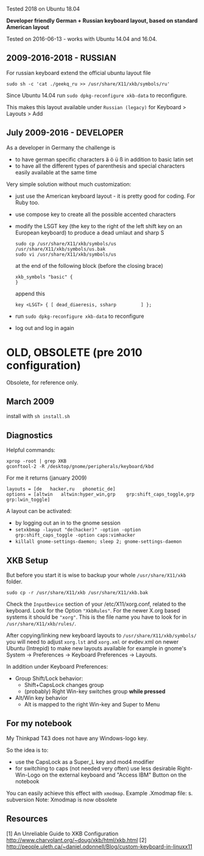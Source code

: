 Tested 2018 on Ubuntu 18.04

**Developer friendly German + Russian keyboard layout, based on standard
 American layout**

Tested on 2016-06-13 - works with Ubuntu 14.04 and 16.04.

2009-2016-2018 - RUSSIAN
----------------------------
For russian keyboard extend the official ubuntu layout file

    sudo sh -c 'cat ./geekq_ru >> /usr/share/X11/xkb/symbols/ru'

Since Ubuntu 14.04 run `sudo dpkg-reconfigure xkb-data` to reconfigure.

This makes this layout available under `Russian (legacy)` for
Keyboard > Layouts > Add

July 2009-2016 - DEVELOPER
--------------------------
As a developer in Germany the challenge is
* to have german specific characters ä ö ü ß in addition to basic latin set
* to have all the different types of parenthesis and special characters
  easily available at the same time

Very simple solution without much customization:

* just use the American keyboard layout - it is pretty good for coding. For Ruby too.
* use compose key to create all the possible accented characters
* modify the LSGT key (the key to the right of the left shift key on an
  European keyboard) to produce a dead umlaut and sharp S

      sudo cp /usr/share/X11/xkb/symbols/us /usr/share/X11/xkb/symbols/us.bak
      sudo vi /usr/share/X11/xkb/symbols/us

  at the end of the following block (before the closing brace)

      xkb_symbols "basic" {
      }

  append this

      key <LSGT> { [ dead_diaeresis, ssharp         ] };

* run `sudo dpkg-reconfigure xkb-data` to reconfigure
* log out and log in again



OLD, OBSOLETE (pre 2010 configuration)
======================================

Obsolete, for reference only.

March 2009
----------
install with `sh install.sh`

Diagnostics
-----------
Helpful commands:

    xprop -root | grep XKB
    gconftool-2 -R /desktop/gnome/peripherals/keyboard/kbd

For me it returns (january 2009)

    layouts = [de	hacker,ru	phonetic_de]
    options = [altwin	altwin:hyper_win,grp	grp:shift_caps_toggle,grp	grp:lwin_toggle]

A layout can be activated:
* by logging out an in to the gnome session
* `setxkbmap -layout "de(hacker)" -option -option grp:shift_caps_toggle -option caps:vimhacker`
* `killall gnome-settings-daemon; sleep 2; gnome-settings-daemon`


XKB Setup
---------

But before you start it is wise to backup your whole `/usr/share/X11/xkb` folder.

    sudo cp -r /usr/share/X11/xkb /usr/share/X11/xkb.bak

Check the `InputDevice` section of your /etc/X11/xorg.conf, related to the
keyboard. Look for the Option `"XkbRules"`. For the newer X.org based systems
it should be `"xorg"`. This is the file name you have to look for in
`/usr/share/X11/xkb/rules/`.

After copying/linking new keyboard layouts to `/usr/share/X11/xkb/symbols/` you will
need to adjust `xorg.lst` and `xorg.xml` or evdev.xml on newer Ubuntu (Intrepid)
to make new layouts available for
example in gnome's System -> Preferences -> Keyboard Preferences -> Layouts.

In addition under Keyboard Preferences:

* Group Shift/Lock behavior:
    + Shift+CapsLock changes group
    + (probably) Right Win-key switches group **while pressed**
* Alt/Win key behavior
    + Alt is mapped to the right Win-key and Super to Menu

For my notebook
---------------
My Thinkpad T43 does not have any Windows-logo key.

So the idea is to:
* use the CapsLock as a Super_L key and mod4 modifier
* for switching to caps (not needed very often) use less desirable Right-Win-Logo on the external keyboard and "Access IBM" Button on the notebook

You can easily achieve this effect with `xmodmap`. Example .Xmodmap file:
  s. subversion
Note: Xmodmap is now obsolete

Resources
---------
[1] An Unreliable Guide to XKB Configuration http://www.charvolant.org/~doug/xkb/html/xkb.html
[2] http://people.uleth.ca/~daniel.odonnell/Blog/custom-keyboard-in-linuxx11
